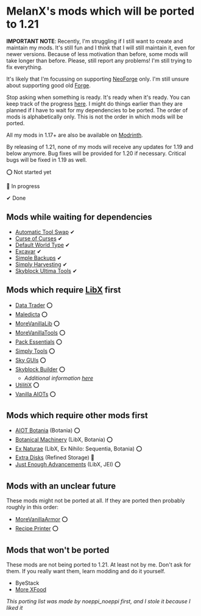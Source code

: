 # MelanX's mods which will be ported to 1.21

**IMPORTANT NOTE**: Recently, I'm struggling if I still want to create and maintain my mods. It's still fun and I think
that I will still maintain it, even for newer versions. Because of less motivation than before, some mods will take
longer than before. Please, still report any problems! I'm still trying to fix everything.

It's likely that I'm focussing on supporting [NeoForge](https://neoforged.net/) only. I'm still unsure about supporting 
good old [Forge](https://files.minecraftforge.net/).

Stop asking when something is ready. It's ready when it's ready. You can keep track of the progress 
[here](https://melanx.github.io/Mod-Wikis/porting-information/1.21/). I might do things earlier than they are planned if 
I have to wait for my dependencies to be ported. The order of mods is alphabetically only. This is not the order in 
which mods will be ported.

All my mods in 1.17+ are also be available on [Modrinth](https://modrinth.com/user/MelanX).

By releasing of 1.21, none of my mods will receive any updates for 1.19 and below anymore. Bug fixes will be provided
for 1.20 if necessary. Critical bugs will be fixed in 1.19 as well.

⭕ Not started yet

🔁 In progress

✔ Done

## Mods while waiting for dependencies
- [Automatic Tool Swap](https://modrinth.com/mod/automatic-tool-swap) ✔
- [Curse of Curses](https://modrinth.com/mod/curse-of-curses) ✔
- [Default World Type](https://modrinth.com/mod/defaultworldtype) ✔
- [Excavar](https://modrinth.com/mod/excavar) ✔
- [Simple Backups](https://modrinth.com/mod/simple-backups) ✔
- [Simply Harvesting](https://modrinth.com/mod/simply-harvesting) ✔
- [Skyblock Ultima Tools](https://modrinth.com/mod/skyblock-ultima-tools) ✔

## Mods which require [LibX](https://github.com/ModdingX/LibX/tree/future "Progress of porting") first
- [Data Trader](https://modrinth.com/mod/data-trader) ⭕
- [Maledicta](https://modrinth.com/mod/maledicta) ⭕
- [MoreVanillaLib](https://modrinth.com/mod/morevanillalib) ⭕
- [MoreVanillaTools](https://modrinth.com/mod/morevanillatools) ⭕
- [Pack Essentials](https://modrinth.com/mod/pack-essentials) ⭕
- [Simply Tools](https://modrinth.com/mod/simply-tools) ⭕
- [Sky GUIs](https://modrinth.com/mod/sky-guis) ⭕
- [Skyblock Builder](https://modrinth.com/mod/skyblock-builder) ⭕
    - *Additional information [here](https://github.com/MelanX/SkyblockBuilder/milestone/1)*
- [UtilitiX](https://modrinth.com/mod/utilitix) ⭕
- [Vanilla AIOTs](https://modrinth.com/mod/vanilla-aiots) ⭕

## Mods which require other mods first
- [AIOT Botania](https://modrinth.com/mod/aiot-botania) (Botania) ⭕
- [Botanical Machinery](https://modrinth.com/mod/botanical-machinery) (LibX, Botania) ⭕
- [Ex Naturae](https://modrinth.com/mod/ex-naturae) (LibX, Ex Nihilo: Sequentia, Botania) ⭕
- [Extra Disks](https://modrinth.com/mod/extra-disks) (Refined Storage) 🔁
- [Just Enough Advancements](https://modrinth.com/mod/jea) (LibX, JEI) ⭕

## Mods with an unclear future

These mods might not be ported at all. If  they are ported then probably roughly in this order:

- [MoreVanillaArmor](https://modrinth.com/mod/morevanillaarmor) ⭕
- [Recipe Printer](https://modrinth.com/mod/recipe-printer) ⭕

## Mods that won't be ported

These mods are not being ported to 1.21. At least not by me. Don't ask for them. If you really want them, learn modding
and do it yourself.

- ByeStack
- [More XFood](https://www.curseforge.com/minecraft/mc-mods/morexfood)

*This porting list was made by noeppi_noeppi first, and I stole it because I liked it*
